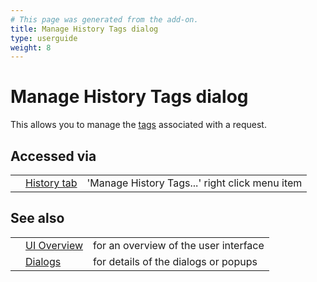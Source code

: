 ```yaml
---
# This page was generated from the add-on.
title: Manage History Tags dialog
type: userguide
weight: 8
---
```


# Manage History Tags dialog

This allows you to manage the [tags](/docs/desktop/start/features/tags/)
associated with a request.

## Accessed via

|   |                                               |                                                |
|---|-----------------------------------------------|------------------------------------------------|
|   | [History tab](/docs/desktop/ui/tabs/history/) | 'Manage History Tags...' right click menu item |

## See also

|   |                                      |                                       |
|---|--------------------------------------|---------------------------------------|
|   | [UI Overview](/docs/desktop/ui/)     | for an overview of the user interface |
|   | [Dialogs](/docs/desktop/ui/dialogs/) | for details of the dialogs or popups  |
